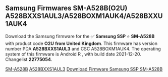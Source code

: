 <h2>Samsung Firmwares SM-A528B(O2U) A528BXXS1AUL3/A528BOXM1AUK4/A528BXXU1AUK4</h2>
Download the Samsung firmware for the ✅ <strong>Samsung SSP </strong> ⭐ <strong>SM-A528B</strong> with product code <strong>O2U</strong> <strong> from United Kingdom</strong>. This firmware has version number PDA <strong>A528BXXS1AUL3</strong> and CSC A528BOXM1AUK4. The operating system of this firmware is Android R , with build date 2021-12-20. Changelist <strong>22775054</strong>.

[SM-A528B](https://samfirm.shop/samsung/model/SM-A528B)
[A528BXXS1AUL3](https://samfirm.shop/samsung/pda/A528BXXS1AUL3)
[Download Firmware Samsung SSP SM-A528B](https://samfirm.shop/samsung/firmware/483978)
